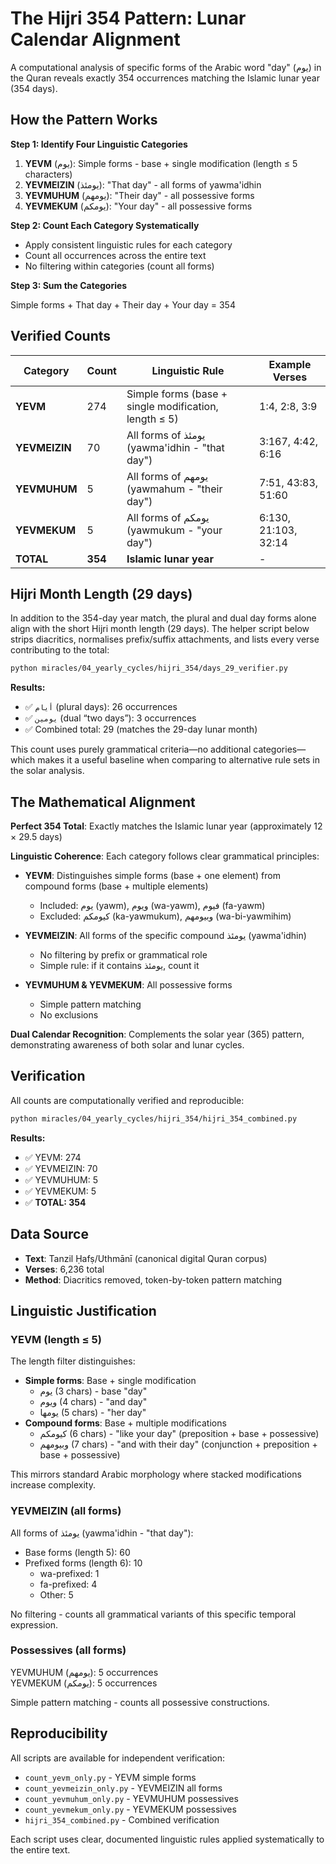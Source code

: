 # The Hijri 354 Pattern: Lunar Calendar Alignment

A computational analysis of specific forms of the Arabic word "day" (يوم) in the Quran reveals exactly 354 occurrences matching the Islamic lunar year (354 days).

## How the Pattern Works

**Step 1: Identify Four Linguistic Categories**

1. **YEVM** (يوم): Simple forms - base + single modification (length ≤ 5 characters)
2. **YEVMEIZIN** (يومئذ): "That day" - all forms of yawma'idhin
3. **YEVMUHUM** (يومهم): "Their day" - all possessive forms
4. **YEVMEKUM** (يومكم): "Your day" - all possessive forms

**Step 2: Count Each Category Systematically**

- Apply consistent linguistic rules for each category
- Count all occurrences across the entire text
- No filtering within categories (count all forms)

**Step 3: Sum the Categories**

Simple forms + That day + Their day + Your day = 354

## Verified Counts

| Category      | Count   | Linguistic Rule                                       | Example Verses       |
| ------------- | ------- | ----------------------------------------------------- | -------------------- |
| **YEVM**      | 274     | Simple forms (base + single modification, length ≤ 5) | 1:4, 2:8, 3:9        |
| **YEVMEIZIN** | 70      | All forms of يومئذ (yawma'idhin - "that day")         | 3:167, 4:42, 6:16    |
| **YEVMUHUM**  | 5       | All forms of يومهم (yawmahum - "their day")           | 7:51, 43:83, 51:60   |
| **YEVMEKUM**  | 5       | All forms of يومكم (yawmukum - "your day")            | 6:130, 21:103, 32:14 |
| **TOTAL**     | **354** | **Islamic lunar year**                                | -                    |

## Hijri Month Length (29 days)

In addition to the 354-day year match, the plural and dual day forms alone align with the
short Hijri month length (29 days). The helper script below strips diacritics, normalises
prefix/suffix attachments, and lists every verse contributing to the total:

```bash
python miracles/04_yearly_cycles/hijri_354/days_29_verifier.py
```

**Results:**

- ✅ `أيام` (plural days): 26 occurrences
- ✅ `يومين` (dual “two days”): 3 occurrences
- ✅ Combined total: 29 (matches the 29-day lunar month)

This count uses purely grammatical criteria—no additional categories—which makes it a
useful baseline when comparing to alternative rule sets in the solar analysis.

## The Mathematical Alignment

**Perfect 354 Total**: Exactly matches the Islamic lunar year (approximately 12 × 29.5 days)

**Linguistic Coherence**: Each category follows clear grammatical principles:

- **YEVM**: Distinguishes simple forms (base + one element) from compound forms (base + multiple elements)
  - Included: يوم (yawm), ويوم (wa-yawm), فيوم (fa-yawm)
  - Excluded: كيومكم (ka-yawmukum), وبيومهم (wa-bi-yawmihim)
- **YEVMEIZIN**: All forms of the specific compound يومئذ (yawma'idhin)

  - No filtering by prefix or grammatical role
  - Simple rule: if it contains يومئذ, count it

- **YEVMUHUM & YEVMEKUM**: All possessive forms
  - Simple pattern matching
  - No exclusions

**Dual Calendar Recognition**: Complements the solar year (365) pattern, demonstrating awareness of both solar and lunar cycles.

## Verification

All counts are computationally verified and reproducible:

```bash
python miracles/04_yearly_cycles/hijri_354/hijri_354_combined.py
```

**Results:**

- ✅ YEVM: 274
- ✅ YEVMEIZIN: 70
- ✅ YEVMUHUM: 5
- ✅ YEVMEKUM: 5
- ✅ **TOTAL: 354**

## Data Source

- **Text**: Tanzil Ḥafṣ/Uthmānī (canonical digital Quran corpus)
- **Verses**: 6,236 total
- **Method**: Diacritics removed, token-by-token pattern matching

## Linguistic Justification

### YEVM (length ≤ 5)

The length filter distinguishes:

- **Simple forms**: Base + single modification
  - يوم (3 chars) - base "day"
  - ويوم (4 chars) - "and day"
  - يومها (5 chars) - "her day"
- **Compound forms**: Base + multiple modifications
  - كيومكم (6 chars) - "like your day" (preposition + base + possessive)
  - وبيومهم (7 chars) - "and with their day" (conjunction + preposition + base + possessive)

This mirrors standard Arabic morphology where stacked modifications increase complexity.

### YEVMEIZIN (all forms)

All forms of يومئذ (yawma'idhin - "that day"):

- Base forms (length 5): 60
- Prefixed forms (length 6): 10
  - wa-prefixed: 1
  - fa-prefixed: 4
  - Other: 5

No filtering - counts all grammatical variants of this specific temporal expression.

### Possessives (all forms)

YEVMUHUM (يومهم): 5 occurrences  
YEVMEKUM (يومكم): 5 occurrences

Simple pattern matching - counts all possessive constructions.

## Reproducibility

All scripts are available for independent verification:

- `count_yevm_only.py` - YEVM simple forms
- `count_yevmeizin_only.py` - YEVMEIZIN all forms
- `count_yevmuhum_only.py` - YEVMUHUM possessives
- `count_yevmekum_only.py` - YEVMEKUM possessives
- `hijri_354_combined.py` - Combined verification

Each script uses clear, documented linguistic rules applied systematically to the entire text.
